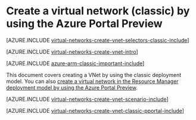 <properties
    pageTitle="Create a virtual network using the Azure portal preview | Azure"
    description="Learn how to create a virtual network using the Azure portal preview."
    services="virtual-network"
    documentationcenter=""
    author="jimdial"
    manager="carmonm"
    editor=""
    tags="azure-service-management" />
<tags
    ms.assetid="c8e298a1-f6d9-4bec-b6cd-3c6ff2271dcd"
    ms.service="virtual-network"
    ms.devlang="na"
    ms.topic="article"
    ms.tgt_pltfrm="na"
    ms.workload="infrastructure-services"
    ms.date="03/15/2016"
    wacn.date=""
    ms.author="jdial" />

# Create a virtual network (classic) by using the Azure Portal Preview
[AZURE.INCLUDE [virtual-networks-create-vnet-selectors-classic-include](../../includes/virtual-networks-create-vnet-selectors-classic-include.md)]

[AZURE.INCLUDE [virtual-networks-create-vnet-intro](../../includes/virtual-networks-create-vnet-intro-include.md)]

[AZURE.INCLUDE [azure-arm-classic-important-include](../../includes/azure-arm-classic-important-include.md)]

This document covers creating a VNet by using the classic deployment model. You can also [create a virtual network in the Resource Manager deployment model by using the Azure Portal Preview](/documentation/articles/virtual-networks-create-vnet-arm-pportal/).

[AZURE.INCLUDE [virtual-networks-create-vnet-scenario-include](../../includes/virtual-networks-create-vnet-scenario-include.md)]

[AZURE.INCLUDE [virtual-networks-create-vnet-classic-pportal-include](../../includes/virtual-networks-create-vnet-classic-pportal-include.md)]